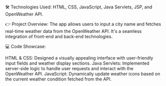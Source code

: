 🛠️ Technologies Used: HTML, CSS, JavaScript, Java Servlets, JSP, and OpenWeather API.

👉 Project Overview: The app allows users to input a city name and fetches real-time weather data from the OpenWeather API. It's a seamless integration of front-end and back-end technologies.

💻 Code Showcase:

HTML & CSS: Designed a visually appealing interface with user-friendly input fields and weather display sections.
Java Servlets: Implemented server-side logic to handle user requests and interact with the OpenWeather API.
JavaScript: Dynamically update weather icons based on the current weather condition fetched from the API.
